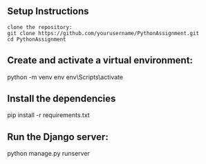 ## Setup Instructions
    clone the repository:
    git clone https://github.com/yourusername/PythonAssignment.git
    cd PythonAssignment
   ## Create and activate a virtual environment:
   python -m venv env
   env\Scripts\activate
   ## Install the dependencies
   pip install -r requirements.txt
   ## Run the Django server:
   python manage.py runserver

